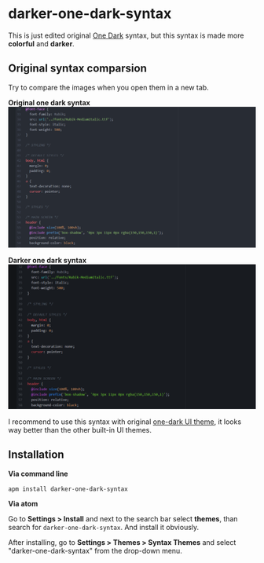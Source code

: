 # darker-one-dark-syntax
This is just edited original [One Dark](https://atom.io/themes/one-dark-syntax) syntax, but this syntax is made more **colorful** and **darker**.

## Original syntax comparsion
Try to compare the images when you open them in a new tab.

**Original one dark syntax**
![Original one dark](https://raw.githubusercontent.com/SenTisso/darker-one-dark-syntax/assets/one-dark.PNG)

**Darker one dark syntax**
![Darker one dark syntax](https://raw.githubusercontent.com/SenTisso/darker-one-dark-syntax/assets/darker-one-dark.PNG)

I recommend to use this syntax with original [one-dark UI theme](https://atom.io/themes/one-dark-ui), it looks way better than the other built-in UI themes.

## Installation
**Via command line**
```
apm install darker-one-dark-syntax
```

**Via atom**

Go to **Settings > Install** and next to the search bar select **themes**, than search for `darker-one-dark-syntax`. And install it obviously.

After installing, go to **Settings > Themes > Syntax Themes** and select "darker-one-dark-syntax" from the drop-down menu.
